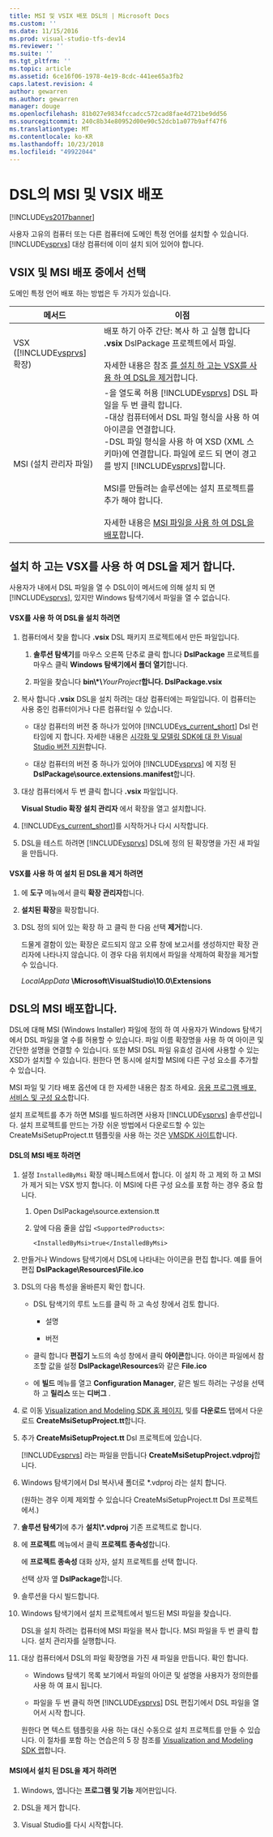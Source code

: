 ```yaml
---
title: MSI 및 VSIX 배포 DSL의 | Microsoft Docs
ms.custom: ''
ms.date: 11/15/2016
ms.prod: visual-studio-tfs-dev14
ms.reviewer: ''
ms.suite: ''
ms.tgt_pltfrm: ''
ms.topic: article
ms.assetid: 6ce16f06-1978-4e19-8cdc-441ee65a3fb2
caps.latest.revision: 4
author: gewarren
ms.author: gewarren
manager: douge
ms.openlocfilehash: 81b027e9834fccadcc572cad8fae4d721be9dd56
ms.sourcegitcommit: 240c8b34e80952d00e90c52dcb1a077b9aff47f6
ms.translationtype: MT
ms.contentlocale: ko-KR
ms.lasthandoff: 10/23/2018
ms.locfileid: "49922044"
---
```

# <a name="msi-and-vsix-deployment-of-a-dsl"></a>DSL의 MSI 및 VSIX 배포
[!INCLUDE[vs2017banner](../includes/vs2017banner.md)]

사용자 고유의 컴퓨터 또는 다른 컴퓨터에 도메인 특정 언어를 설치할 수 있습니다. [!INCLUDE[vsprvs](../includes/vsprvs-md.md)] 대상 컴퓨터에 이미 설치 되어 있어야 합니다.  
  
##  <a name="which"></a> VSIX 및 MSI 배포 중에서 선택  
 도메인 특정 언어 배포 하는 방법은 두 가지가 있습니다.  
  
|메서드|이점|  
|------------|--------------|  
|VSX ([!INCLUDE[vsprvs](../includes/vsprvs-md.md)] 확장)|배포 하기 아주 간단: 복사 하 고 실행 합니다 **.vsix** DslPackage 프로젝트에서 파일.<br /><br /> 자세한 내용은 참조 [를 설치 하 고는 VSX를 사용 하 여 DSL을 제거](#Installing)합니다.|  
|MSI (설치 관리자 파일)|-을 열도록 허용 [!INCLUDE[vsprvs](../includes/vsprvs-md.md)] DSL 파일을 두 번 클릭 합니다.<br />-대상 컴퓨터에서 DSL 파일 형식을 사용 하 여 아이콘을 연결합니다.<br />-DSL 파일 형식을 사용 하 여 XSD (XML 스키마)에 연결합니다. 파일에 로드 되 면이 경고를 방지 [!INCLUDE[vsprvs](../includes/vsprvs-md.md)]합니다.<br /><br /> MSI를 만들려는 솔루션에는 설치 프로젝트를 추가 해야 합니다.<br /><br /> 자세한 내용은 [MSI 파일을 사용 하 여 DSL을 배포](#msi)합니다.|  
  
##  <a name="Installing"></a> 설치 하 고는 VSX를 사용 하 여 DSL을 제거 합니다.  
 사용자가 내에서 DSL 파일을 열 수 DSL이이 메서드에 의해 설치 되 면 [!INCLUDE[vsprvs](../includes/vsprvs-md.md)], 있지만 Windows 탐색기에서 파일을 열 수 없습니다.  
  
#### <a name="to-install-a-dsl-by-using-the-vsx"></a>VSX를 사용 하 여 DSL을 설치 하려면  
  
1.  컴퓨터에서 찾을 합니다 **.vsix** DSL 패키지 프로젝트에서 만든 파일입니다.  
  
    1.  **솔루션 탐색기**를 마우스 오른쪽 단추로 클릭 합니다 **DslPackage** 프로젝트를 마우스 클릭 **Windows 탐색기에서 폴더 열기**합니다.  
  
    2.  파일을 찾습니다 **bin\\\*\\**_YourProject_**합니다. DslPackage.vsix**  
  
2.  복사 합니다 **.vsix** DSL을 설치 하려는 대상 컴퓨터에는 파일입니다. 이 컴퓨터는 사용 중인 컴퓨터이거나 다른 컴퓨터일 수 있습니다.  
  
    -   대상 컴퓨터의 버전 중 하나가 있어야 [!INCLUDE[vs_current_short](../includes/vs-current-short-md.md)] Dsl 런타임에 지 합니다. 자세한 내용은 [시각화 및 모델링 SDK에 대 한 Visual Studio 버전 지원](../modeling/supported-visual-studio-editions-for-visualization-amp-modeling-sdk.md)합니다.  
  
    -   대상 컴퓨터의 버전 중 하나가 있어야 [!INCLUDE[vsprvs](../includes/vsprvs-md.md)] 에 지정 된 **DslPackage\source.extensions.manifest**합니다.  
  
3.  대상 컴퓨터에서 두 번 클릭 합니다 **.vsix** 파일입니다.  
  
     **Visual Studio 확장 설치 관리자** 에서 확장을 열고 설치합니다.  
  
4.  [!INCLUDE[vs_current_short](../includes/vs-current-short-md.md)]를 시작하거나 다시 시작합니다.  
  
5.  DSL을 테스트 하려면 [!INCLUDE[vsprvs](../includes/vsprvs-md.md)] DSL에 정의 된 확장명을 가진 새 파일을 만듭니다.  
  
#### <a name="to-uninstall-a-dsl-that-was-installed-by-using-vsx"></a>VSX를 사용 하 여 설치 된 DSL을 제거 하려면  
  
1. 에 **도구** 메뉴에서 클릭 **확장 관리자**합니다.  
  
2. **설치된 확장**을 확장합니다.  
  
3. DSL 정의 되어 있는 확장 하 고 클릭 한 다음 선택 **제거**합니다.  
  
   드물게 결함이 있는 확장은 로드되지 않고 오류 창에 보고서를 생성하지만 확장 관리자에 나타나지 않습니다. 이 경우 다음 위치에서 파일을 삭제하여 확장을 제거할 수 있습니다.  
  
   *LocalAppData* **\Microsoft\VisualStudio\10.0\Extensions**  
  
##  <a name="msi"></a> DSL의 MSI 배포합니다.  
 DSL에 대해 MSI (Windows Installer) 파일에 정의 하 여 사용자가 Windows 탐색기에서 DSL 파일을 열 수를 허용할 수 있습니다. 파일 이름 확장명을 사용 하 여 아이콘 및 간단한 설명을 연결할 수 있습니다. 또한 MSI DSL 파일 유효성 검사에 사용할 수 있는 XSD가 설치할 수 있습니다. 원한다 면 동시에 설치할 MSI에 다른 구성 요소를 추가할 수 있습니다.  
  
 MSI 파일 및 기타 배포 옵션에 대 한 자세한 내용은 참조 하세요. [응용 프로그램 배포, 서비스 및 구성 요소](../deployment/deploying-applications-services-and-components.md)합니다.  
  
 설치 프로젝트를 추가 하면 MSI를 빌드하려면 사용자 [!INCLUDE[vsprvs](../includes/vsprvs-md.md)] 솔루션입니다. 설치 프로젝트를 만드는 가장 쉬운 방법에서 다운로드할 수 있는 CreateMsiSetupProject.tt 템플릿을 사용 하는 것은 [VMSDK 사이트](http://go.microsoft.com/fwlink/?LinkID=186128)합니다.  
  
#### <a name="to-deploy-a-dsl-in-an-msi"></a>DSL의 MSI 배포 하려면  
  
1. 설정 `InstalledByMsi` 확장 매니페스트에서 합니다. 이 설치 하 고 제외 하 고 MSI가 제거 되는 VSX 방지 합니다. 이 MSI에 다른 구성 요소를 포함 하는 경우 중요 합니다.  
  
   1.  Open DslPackage\source.extension.tt  
  
   2.  앞에 다음 줄을 삽입 `<SupportedProducts>`:  
  
       ```  
       <InstalledByMsi>true</InstalledByMsi>  
       ```  
  
2. 만들거나 Windows 탐색기에서 DSL에 나타내는 아이콘을 편집 합니다. 예를 들어 편집 **DslPackage\Resources\File.ico**  
  
3. DSL의 다음 특성을 올바른지 확인 합니다.  
  
   -   DSL 탐색기의 루트 노드를 클릭 하 고 속성 창에서 검토 합니다.  
  
       -   설명  
  
       -   버전  
  
   -   클릭 합니다 **편집기** 노드의 속성 창에서 클릭 **아이콘**합니다. 아이콘 파일에서 참조할 값을 설정 **DslPackage\Resources**와 같은 **File.ico**  
  
   -   에 **빌드** 메뉴를 열고 **Configuration Manager**, 같은 빌드 하려는 구성을 선택 하 고 **릴리스** 또는 **디버그** .  
  
4. 로 이동 [Visualization and Modeling SDK 홈 페이지](http://go.microsoft.com/fwlink/?LinkID=186128), 및를 **다운로드** 탭에서 다운로드 **CreateMsiSetupProject.tt**합니다.  
  
5. 추가 **CreateMsiSetupProject.tt** Dsl 프로젝트에 있습니다.  
  
    [!INCLUDE[vsprvs](../includes/vsprvs-md.md)] 라는 파일을 만듭니다 **CreateMsiSetupProject.vdproj**합니다.  
  
6. Windows 탐색기에서 Dsl 복사\\새 폴더로 *.vdproj 라는 설치 합니다.  
  
    (원하는 경우 이제 제외할 수 있습니다 CreateMsiSetupProject.tt Dsl 프로젝트에서.)  
  
7. **솔루션 탐색기**에 추가 **설치\\\*.vdproj** 기존 프로젝트로 합니다.  
  
8. 에 **프로젝트** 메뉴에서 클릭 **프로젝트 종속성**합니다.  
  
    에 **프로젝트 종속성** 대화 상자, 설치 프로젝트를 선택 합니다.  
  
    선택 상자 옆 **DslPackage**합니다.  
  
9. 솔루션을 다시 빌드합니다.  
  
10. Windows 탐색기에서 설치 프로젝트에서 빌드된 MSI 파일을 찾습니다.  
  
     DSL을 설치 하려는 컴퓨터에 MSI 파일을 복사 합니다. MSI 파일을 두 번 클릭 합니다. 설치 관리자를 실행합니다.  
  
11. 대상 컴퓨터에서 DSL의 파일 확장명을 가진 새 파일을 만듭니다. 확인 합니다.  
  
    -   Windows 탐색기 목록 보기에서 파일의 아이콘 및 설명을 사용자가 정의한를 사용 하 여 표시 됩니다.  
  
    -   파일을 두 번 클릭 하면 [!INCLUDE[vsprvs](../includes/vsprvs-md.md)] DSL 편집기에서 DSL 파일을 열어서 시작 합니다.  
  
    원한다 면 텍스트 템플릿을 사용 하는 대신 수동으로 설치 프로젝트를 만들 수 있습니다. 이 절차를 포함 하는 연습은의 5 장 참조를 [Visualization and Modeling SDK 랩](http://go.microsoft.com/fwlink/?LinkId=208878)합니다.  
  
#### <a name="to-uninstall-a-dsl-that-was-installed-from-an-msi"></a>MSI에서 설치 된 DSL을 제거 하려면  
  
1.  Windows, 엽니다는 **프로그램 및 기능** 제어판입니다.  
  
2.  DSL을 제거 합니다.  
  
3.  Visual Studio를 다시 시작합니다.



